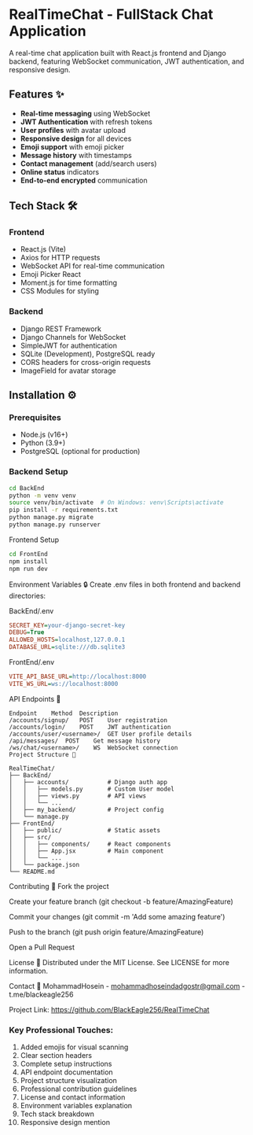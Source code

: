 # RealTimeChat - FullStack Chat Application


A real-time chat application built with React.js frontend and Django backend, featuring WebSocket communication, JWT authentication, and responsive design.

## Features ✨

- **Real-time messaging** using WebSocket
- **JWT Authentication** with refresh tokens
- **User profiles** with avatar upload
- **Responsive design** for all devices
- **Emoji support** with emoji picker
- **Message history** with timestamps
- **Contact management** (add/search users)
- **Online status** indicators
- **End-to-end encrypted** communication

## Tech Stack 🛠️

### Frontend
- React.js (Vite)
- Axios for HTTP requests
- WebSocket API for real-time communication
- Emoji Picker React
- Moment.js for time formatting
- CSS Modules for styling

### Backend
- Django REST Framework
- Django Channels for WebSocket
- SimpleJWT for authentication
- SQLite (Development), PostgreSQL ready
- CORS headers for cross-origin requests
- ImageField for avatar storage

## Installation ⚙️

### Prerequisites
- Node.js (v16+)
- Python (3.9+)
- PostgreSQL (optional for production)

### Backend Setup
```bash
cd BackEnd
python -m venv venv
source venv/bin/activate  # On Windows: venv\Scripts\activate
pip install -r requirements.txt
python manage.py migrate
python manage.py runserver
```

Frontend Setup
```bash
cd FrontEnd
npm install
npm run dev
```

Environment Variables 🔒
Create .env files in both frontend and backend directories:

BackEnd/.env
```ini
SECRET_KEY=your-django-secret-key
DEBUG=True
ALLOWED_HOSTS=localhost,127.0.0.1
DATABASE_URL=sqlite:///db.sqlite3
```
FrontEnd/.env
```ini
VITE_API_BASE_URL=http://localhost:8000
VITE_WS_URL=ws://localhost:8000
```

API Endpoints 📡
```
Endpoint	Method	Description
/accounts/signup/	POST	User registration
/accounts/login/	POST	JWT authentication
/accounts/user/<username>/	GET	User profile details
/api/messages/	POST	Get message history
/ws/chat/<username>/	WS	WebSocket connection
Project Structure 📂
```
```
RealTimeChat/
├── BackEnd/
│   ├── accounts/           # Django auth app
│   │   ├── models.py       # Custom User model
│   │   ├── views.py        # API views
│   │   └── ...
│   ├── my_backend/         # Project config
│   └── manage.py
├── FrontEnd/
│   ├── public/             # Static assets
│   ├── src/
│   │   ├── components/     # React components
│   │   ├── App.jsx         # Main component
│   │   └── ...
│   └── package.json
└── README.md
```
Contributing 🤝
Fork the project

Create your feature branch (git checkout -b feature/AmazingFeature)

Commit your changes (git commit -m 'Add some amazing feature')

Push to the branch (git push origin feature/AmazingFeature)

Open a Pull Request

License 📄
Distributed under the MIT License. See LICENSE for more information.

Contact 📧
MohammadHosein - mohammadhoseindadgostr@gmail.com - t.me/blackeagle256

Project Link: https://github.com/BlackEagle256/RealTimeChat


### Key Professional Touches:
1. Added emojis for visual scanning
2. Clear section headers
3. Complete setup instructions
4. API endpoint documentation
5. Project structure visualization
6. Professional contribution guidelines
7. License and contact information
8. Environment variables explanation
9. Tech stack breakdown
10. Responsive design mention
